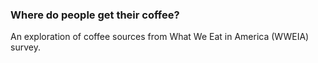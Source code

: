 ### Where do people get their coffee?
 An exploration of coffee sources from What We Eat in America (WWEIA) survey.
